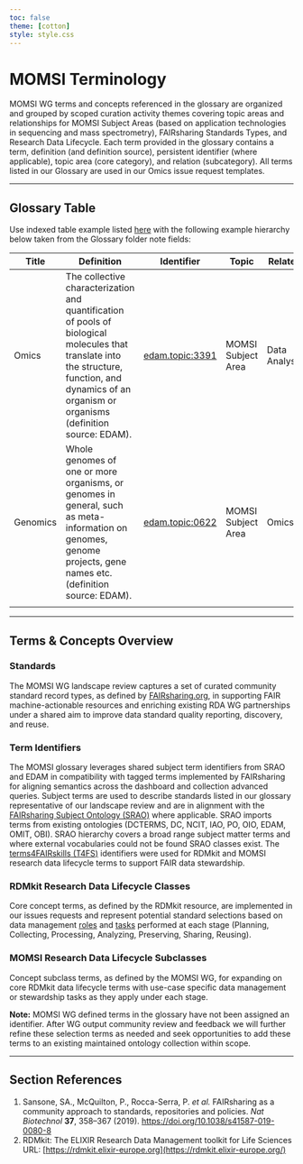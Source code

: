 ```yaml
---
toc: false
theme: [cotton]
style: style.css
---
```


# MOMSI Terminology

MOMSI WG terms and concepts referenced in the glossary are organized and grouped by scoped curation activity themes covering topic areas and relationships for MOMSI Subject Areas (based on application technologies in sequencing and mass spectrometry), FAIRsharing Standards Types, and Research Data Lifecycle. Each term provided in the glossary contains a term, definition (and definition source), persistent identifier (where applicable), topic area (core category), and relation (subcategory). All terms listed in our Glossary are used in our Omics issue request templates.

---

## Glossary Table

Use indexed table example listed [here](https://forum.obsidian.md/t/creating-a-glossary/43593) with the following example hierarchy below taken from the Glossary folder note fields: 

| Title    | Definition                                                                                                                                                                                           | Identifier                                                 | Topic              | Related       |
| -------- | ---------------------------------------------------------------------------------------------------------------------------------------------------------------------------------------------------- | ---------------------------------------------------------- | ------------------ | ------------- |
| Omics    | The collective characterization and quantification of pools of biological molecules that translate into the structure, function, and dynamics of an organism or organisms (definition source: EDAM). | [edam.topic:3391](https://identifiers.org/edam:topic_3391) | MOMSI Subject Area | Data Analysis |
| Genomics | Whole genomes of one or more organisms, or genomes in general, such as meta-information on genomes, genome projects, gene names etc. (definition source: EDAM).                                      | [edam.topic:0622](https://identifiers.org/edam:topic_0622) | MOMSI Subject Area | Omics         |
|          |                                                                                                                                                                                                      |                                                            |                    |               |


---
## Terms & Concepts Overview

### Standards
The MOMSI WG landscape review captures a set of curated community standard record types, as defined by [FAIRsharing.org](https://fairsharing.org/standards), in supporting FAIR machine-actionable resources and enriching existing RDA WG partnerships under a shared aim to improve data standard quality reporting, discovery, and reuse. 

### Term Identifiers
The MOMSI glossary leverages shared subject term identifiers from SRAO and EDAM in compatibility with tagged terms implemented by FAIRsharing for aligning semantics across the dashboard and collection advanced queries. Subject terms are used to describe standards listed in our glossary representative of our landscape review and are in alignment with the [FAIRsharing Subject Ontology (SRAO)](https://www.ebi.ac.uk/ols4/ontologies/srao) where applicable. SRAO imports terms from existing ontologies (DCTERMS, DC, NCIT, IAO, PO, OIO, EDAM, OMIT, OBI). SRAO hierarchy covers a broad range subject matter terms and where external vocabularies could not be found SRAO classes exist.  The [terms4FAIRskills (T4FS)](https://github.com/terms4fairskills/FAIRterminology/) identifiers were used for RDMkit and MOMSI research data lifecycle terms to support FAIR data stewardship. 

### RDMkit Research Data Lifecycle Classes
Core concept terms, as defined by the RDMkit resource, are implemented in our issues requests and represent potential standard selections based on data management  [roles](https://rdmkit.elixir-europe.org/your_role) and [tasks](https://rdmkit.elixir-europe.org/your_tasks) performed at each stage (Planning, Collecting, Processing, Analyzing, Preserving, Sharing, Reusing). 

### MOMSI Research Data Lifecycle Subclasses
Concept subclass terms, as defined by the MOMSI WG, for expanding on core RDMkit data lifecycle terms with use-case specific data management or stewardship tasks as they apply under each stage. 

**Note:** MOMSI WG defined terms in the glossary have not been assigned an identifier. After WG output community review and feedback we will further refine these selection terms as needed and seek opportunities to add these terms to an existing maintained ontology collection within scope.

---

## Section References

1. Sansone, SA., McQuilton, P., Rocca-Serra, P. _et al._ FAIRsharing as a community approach to standards, repositories and policies. _Nat Biotechnol_ **37**, 358–367 (2019). https://doi.org/10.1038/s41587-019-0080-8
2. RDMkit: The ELIXIR Research Data Management toolkit for Life Sciences URL: [https://rdmkit.elixir-europe.org](https://rdmkit.elixir-europe.org/)